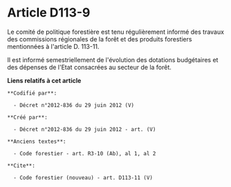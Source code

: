 # Article D113-9

Le comité de politique forestière est tenu régulièrement informé des travaux des commissions régionales de la forêt et des
produits forestiers mentionnées à l'article D. 113-11. 

Il est informé semestriellement de l'évolution des dotations budgétaires et des dépenses de l'Etat consacrées au secteur de
la forêt.

**Liens relatifs à cet article**

	**Codifié par**:

	  - Décret n°2012-836 du 29 juin 2012 (V)

	**Créé par**:

	  - Décret n°2012-836 du 29 juin 2012 - art. (V)

	**Anciens textes**:

	  - Code forestier - art. R3-10 (Ab), al 1, al 2

	**Cite**:

	  - Code forestier (nouveau) - art. D113-11 (V)
